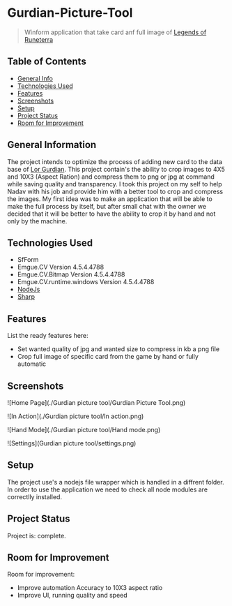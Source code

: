# Gurdian-Picture-Tool
> Winform application that take card anf full image of  [Legends of Runeterra](https://playruneterra.com/en-us/) 
## Table of Contents
* [General Info](#general-information)
* [Technologies Used](#technologies-used)
* [Features](#features)
* [Screenshots](#screenshots)
* [Setup](#setup)
* [Project Status](#project-status)
* [Room for Improvement](#room-for-improvement)


## General Information
The project intends to optimize the process of adding new card to the data base of [Lor Gurdian](https://lorguardian.com/app/card-library). 
This project contain's the ability to crop images to 4X5 and 10X3 (Aspect Ration)
and compress them to png or jpg at command while saving quality and transparency.
I took this project on my self to help Nadav with his job and provide him with a better tool to crop and compress the images.
My first idea was to make an application that will be able to make the full process by itself, but after small chat with the owner
we decided that it will be better to have the ability to crop it by hand and not only by the machine.


## Technologies Used
- SfForm
- Emgue.CV Version 4.5.4.4788
- Emgue.CV.Bitmap Version 4.5.4.4788
- Emgue.CV.runtime.windows Version 4.5.4.4788
- [NodeJs](https://nodejs.org/en/)
- [Sharp](https://www.npmjs.com/package/sharp)

## Features
List the ready features here:
- Set wanted quality of jpg and wanted size to compress in kb a png file
- Crop full image of specific card from the game by hand or fully automatic


## Screenshots
![Home Page](./Gurdian picture tool/Gurdian Picture Tool.png)

![In Action](./Gurdian picture tool/In action.png)

![Hand Mode](./Gurdian picture tool/Hand mode.png)

![Settings](Gurdian picture tool/settings.png)


## Setup
The project use's a nodejs file wrapper which is handled in a diffrent folder.
In order to use the application we need to check all node modules are correctlly installed.


## Project Status
Project is: complete.


## Room for Improvement

Room for improvement:
- Improve automation Accuracy to 10X3 aspect ratio
- Improve UI, running quality and speed 
